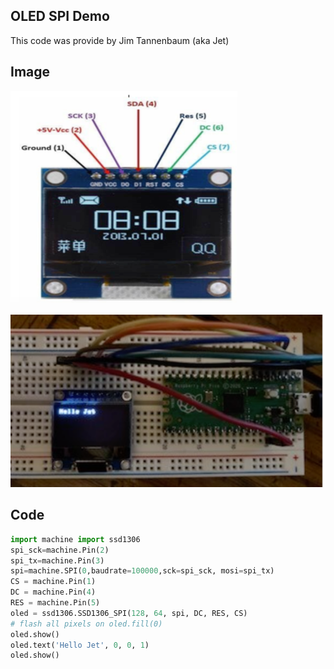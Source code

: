 ## OLED SPI Demo

This code was provide by Jim Tannenbaum (aka Jet)

## Image

![](../../img/oled-spi-connections.png)

![](../../img/oled-ssd1306-spi-connections.png)
## Code

```python
import machine import ssd1306
spi_sck=machine.Pin(2)
spi_tx=machine.Pin(3)
spi=machine.SPI(0,baudrate=100000,sck=spi_sck, mosi=spi_tx)
CS = machine.Pin(1)
DC = machine.Pin(4)
RES = machine.Pin(5)
oled = ssd1306.SSD1306_SPI(128, 64, spi, DC, RES, CS)
# flash all pixels on oled.fill(0)
oled.show()
oled.text('Hello Jet', 0, 0, 1)
oled.show()
```


